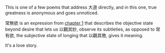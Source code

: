 This is one of a few poems
that address 大道 directly,
and in this one,
true greatness is anonymous
and goes unnoticed.

常無欲 is an expression from
[chapter 1](https://ctext.org/dao-de-jing#n11592 "ctext link")
that describes the objective state beyond desire
that lets us 以觀其妙,
observe its subtleties,
as opposed to 常有欲,
the subjective state of longing
that 以觀其徼,
gives it meaning.

It's a love story.
